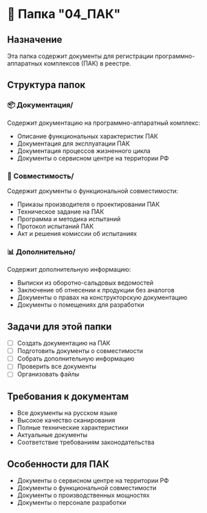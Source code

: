 # 📁 Папка "04_ПАК"

## Назначение
Эта папка содержит документы для регистрации программно-аппаратных комплексов (ПАК) в реестре.

## Структура папок

### 📦 Документация/
Содержит документацию на программно-аппаратный комплекс:
- Описание функциональных характеристик ПАК
- Документация для эксплуатации ПАК
- Документация процессов жизненного цикла
- Документы о сервисном центре на территории РФ

### 🔧 Совместимость/
Содержит документы о функциональной совместимости:
- Приказы производителя о проектировании ПАК
- Техническое задание на ПАК
- Программа и методика испытаний
- Протокол испытаний ПАК
- Акт и решения комиссии об испытаниях

### 📊 Дополнительно/
Содержит дополнительную информацию:
- Выписки из оборотно-сальдовых ведомостей
- Заключение об отнесении к продукции без аналогов
- Документы о правах на конструкторскую документацию
- Документы о помещениях для разработки

## Задачи для этой папки

- [ ] Создать документацию на ПАК
- [ ] Подготовить документы о совместимости
- [ ] Собрать дополнительную информацию
- [ ] Проверить все документы
- [ ] Организовать файлы

## Требования к документам

- Все документы на русском языке
- Высокое качество сканирования
- Полные технические характеристики
- Актуальные документы
- Соответствие требованиям законодательства

## Особенности для ПАК

- Документы о сервисном центре на территории РФ
- Документы о функциональной совместимости
- Документы о производственных мощностях
- Документы о персонале разработки
